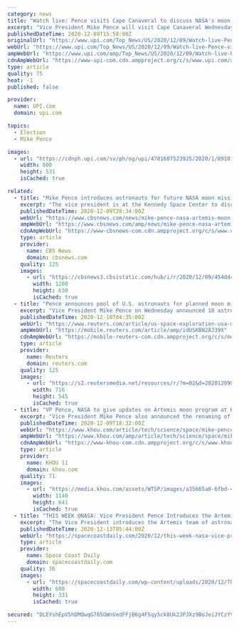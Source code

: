 ```yaml
---
category: news
title: "Watch live: Pence visits Cape Canaveral to discuss NASA's moon plans"
excerpt: "Vice President Mike Pence will visit Cape Canaveral Wednesday, where he will meet with NASA officials and discuss the agency's plans for returning to the moon."
publishedDateTime: 2020-12-09T15:58:00Z
originalUrl: "https://www.upi.com/Top_News/US/2020/12/09/Watch-live-Pence-visits-Cape-Canaveral-to-discuss-NASAs-moon-plans/4781607523925/"
webUrl: "https://www.upi.com/Top_News/US/2020/12/09/Watch-live-Pence-visits-Cape-Canaveral-to-discuss-NASAs-moon-plans/4781607523925/"
ampWebUrl: "https://www.upi.com/amp/Top_News/US/2020/12/09/Watch-live-Pence-visits-Cape-Canaveral-to-discuss-NASAs-moon-plans/4781607523925/"
cdnAmpWebUrl: "https://www-upi-com.cdn.ampproject.org/c/s/www.upi.com/amp/Top_News/US/2020/12/09/Watch-live-Pence-visits-Cape-Canaveral-to-discuss-NASAs-moon-plans/4781607523925/"
type: article
quality: 75
heat: -1
published: false

provider:
  name: UPI.com
  domain: upi.com

topics:
  - Election
  - Mike Pence

images:
  - url: "https://cdnph.upi.com/sv/ph/og/upi/4781607523925/2020/1/891016175af066d2ce4265759fafc453/v1.5/Watch-live-Pence-visits-Cape-Canaveral-to-discuss-NASAs-moon-plans.jpg"
    width: 800
    height: 531
    isCached: true

related:
  - title: "Mike Pence introduces astronauts for future NASA moon mission"
    excerpt: "The vice president is at the Kennedy Space Center to discuss the mission to get astronauts back to the moon by 2024 under NASA's Artemis program."
    publishedDateTime: 2020-12-09T20:34:00Z
    webUrl: "https://www.cbsnews.com/news/mike-pence-nasa-artemis-moon-mission-spaceflight-watch-live-stream-today-2020-12-09/"
    ampWebUrl: "https://www.cbsnews.com/amp/news/mike-pence-nasa-artemis-moon-mission-spaceflight-watch-live-stream-today-2020-12-09/"
    cdnAmpWebUrl: "https://www-cbsnews-com.cdn.ampproject.org/c/s/www.cbsnews.com/amp/news/mike-pence-nasa-artemis-moon-mission-spaceflight-watch-live-stream-today-2020-12-09/"
    type: article
    provider:
      name: CBS News
      domain: cbsnews.com
    quality: 125
    images:
      - url: "https://cbsnews3.cbsistatic.com/hub/i/r/2020/12/09/454dd4c9-216f-4188-a8e0-59d4ec6dbac5/thumbnail/1200x630/c79b8bc48e0e82cc0506366e67034711/artemis-astronauts.jpg"
        width: 1200
        height: 630
        isCached: true
  - title: "Pence announces pool of U.S. astronauts for planned moon mission"
    excerpt: "Vice President Mike Pence on Wednesday announced 18 astronauts chosen for possible participation in planned NASA missions to return to the moon's surface during the final U.S. space policy meeting before he and President Donald Trump leave office next month."
    publishedDateTime: 2020-12-10T04:35:00Z
    webUrl: "https://www.reuters.com/article/us-space-exploration-usa-moon/pence-announces-pool-of-u-s-astronauts-for-planned-moon-mission-idUSKBN28J39X"
    ampWebUrl: "https://mobile.reuters.com/article/amp/idUSKBN28J39X"
    cdnAmpWebUrl: "https://mobile-reuters-com.cdn.ampproject.org/c/s/mobile.reuters.com/article/amp/idUSKBN28J39X"
    type: article
    provider:
      name: Reuters
      domain: reuters.com
    quality: 125
    images:
      - url: "https://s2.reutersmedia.net/resources/r/?m=02&d=20201209&t=2&i=1544025068&w=&fh=545px&fw=&ll=&pl=&sq=&r=LYNXMPEGB81TD"
        width: 716
        height: 545
        isCached: true
  - title: "VP Pence, NASA to give updates on Artemis moon program at Kennedy Space Center"
    excerpt: "Vice President Mike Pence also announced the renaming of two Florida bases to Cape Canaveral Space Force Station and Patrick Space Force Base."
    publishedDateTime: 2020-12-09T18:32:00Z
    webUrl: "https://www.khou.com/article/tech/science/space/mike-pence-cape-canaveral-space-council-meeting/67-6a24671e-24f8-446e-a865-0cbc5fdfe6ad"
    ampWebUrl: "https://www.khou.com/amp/article/tech/science/space/mike-pence-cape-canaveral-space-council-meeting/67-6a24671e-24f8-446e-a865-0cbc5fdfe6ad"
    cdnAmpWebUrl: "https://www-khou-com.cdn.ampproject.org/c/s/www.khou.com/amp/article/tech/science/space/mike-pence-cape-canaveral-space-council-meeting/67-6a24671e-24f8-446e-a865-0cbc5fdfe6ad"
    type: article
    provider:
      name: KHOU 11
      domain: khou.com
    quality: 71
    images:
      - url: "https://media.khou.com/assets/WTSP/images/a35665a0-6fbd-4bb5-8470-5d26ca7f5bf7/a35665a0-6fbd-4bb5-8470-5d26ca7f5bf7_1140x641.jpg"
        width: 1140
        height: 641
        isCached: true
  - title: "THIS WEEK @NASA: Vice President Pence Introduces the Artemis Team of Astronauts, NASA Remembers Chuck Yeager"
    excerpt: "The Vice President introduces the Artemis team of astronauts, progress on hardware for upcoming Artemis missions, and the science priorities for our next human mission on the Moon … a few of the stories to tell you about – This Week at NASA!"
    publishedDateTime: 2020-12-13T05:44:00Z
    webUrl: "https://spacecoastdaily.com/2020/12/this-week-nasa-vice-president-pence-introduces-the-artemis-team-of-astronauts-nasa-remembers-chuck-yeager/"
    type: article
    provider:
      name: Space Coast Daily
      domain: spacecoastdaily.com
    quality: 36
    images:
      - url: "https://spacecoastdaily.com/wp-content/uploads/2020/12/This-Week-at-NASA-600.jpg"
        width: 600
        height: 331
        isCached: true

secured: "DLEYshEpV5hDMQwqG785GWnVedFFjB6g4F5qy5ck8Uk2JPJXz9BoJeiJYCzYVQl4pu2G6idLMObYFMi77F7v6E5nPF6fnptNGX50sE9DKUXhQSQST37UjeYccThMF9UvF+UHgG0rbfiPgVR9qxzRzmed8u93p1bBlWRpBIf+cXiy6Q4ETHO1fb+VN0BVBcEgLY5OQzdR+F1ZJCuFTQRkDEHlu8InEi5sP6bWRUDBz3spZGi39k5Lx8ToL6sm22fH17LuZdtcc1q9v3CFbTvP8kmIDP9HLplAmozvRxT4MqErxcUhZJHKXYe5Edq9mPD1OFCHDkmxF3bx0CTjsI/JHGvzFrucviCXJ8AWcbVMTxw=;2RDaHHdmJ4nm3zGKtaEjLw=="
---
```


